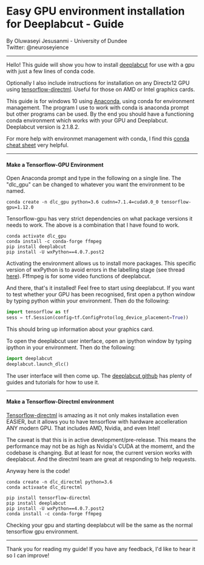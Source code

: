 # Easy GPU environment installation for Deeplabcut - Guide
By Oluwaseyi Jesusanmi - University of Dundee  
Twitter: @neuroseyience

---

Hello! This guide will show you how to install [deeplabcut](https://github.com/DeepLabCut/DeepLabCut) for use with a gpu with just a few lines of conda code.

Optionally I also include instructions for installation on any Directx12 GPU using  [tensorflow-directml](https://github.com/microsoft/tensorflow-directml). Useful for those on AMD or Intel graphics cards.


This guide is for windows 10 using [Anaconda](https://www.anaconda.com/products/individual), using conda for environment management. The program I use to work with conda is anaconda prompt but other programs can be used. By the end you should have a functioning conda environment which works with your GPU and Deeplabcut. Deeplabcut version is 2.1.8.2.

For more help with environmet management with conda, I find this [conda cheat sheet](https://kapeli.com/cheat_sheets/Conda.docset/Contents/Resources/Documents/index) very helpful.

---

#### Make a Tensorflow-GPU Environment

Open Anaconda prompt and type in the following on a single line. The "dlc_gpu" can be changed to whatever you want the environment to be named.

```dos
conda create -n dlc_gpu python=3.6 cudnn=7.1.4=cuda9.0_0 tensorflow-gpu=1.12.0
```

Tensorflow-gpu has very strict dependencies on what package versions it needs to work. The above is a combination that I have found to work.

```dos
conda activate dlc_gpu
conda install -c conda-forge ffmpeg
pip install deeplabcut
pip install -U wxPython==4.0.7.post2
```
Activating the environment allows us to install more packages.
This specific version of wxPython is to avoid errors in the labelling stage (see thread [here](https://github.com/DeepLabCut/DeepLabCut/issues/682)).
Fffmpeg is for some video functions of deeplabcut.

And there, that's it installed! Feel free to start using deeplabcut. If you want to test whether your GPU has been recognised, first open a python window by typing python within your environment. Then do the following:

```python
import tensorflow as tf
sess = tf.Session(config=tf.ConfigProto(log_device_placement=True))

```
This should bring up information about your graphics card.

To open the deeplabcut user interface, open an ipython window by typing ipython in your environment. Then do the following:

```python
import deeplabcut
deeplabcut.launch_dlc()
```
The user interface will then come up. The [deeplabcut github](https://github.com/DeepLabCut/DeepLabCut) has plenty of guides and tutorials for how to use it.

---

#### Make a Tensorflow-Directml environment


[Tensorflow-directml](https://github.com/microsoft/tensorflow-directml) is amazing as it not only makes installation even EASIER, but it allows you to have tensorflow with hardware accelleration ANY modern GPU. That includes AMD, Nvidia, and even Intel!

The caveat is that this is in active development/pre-release. This means the performance may not be as high as Nvidia's CUDA at the momemt, and the codebase is changing. But at least for now, the current version works with deeplabcut. And the directml team are great at responding to help requests.

Anyway here is the code!

```dos
conda create -n dlc_directml python=3.6
conda activaate dlc_directml

pip install tensorflow-directml
pip install deeplabcut
pip install -U wxPython==4.0.7.post2
conda install -c conda-forge ffmpeg
```

Checking your gpu and starting deeplabcut will be the same as the normal tensorflow gpu environment.

---

Thank you for reading my guide! If you have any feedback, I'd like to hear it so I can improve!